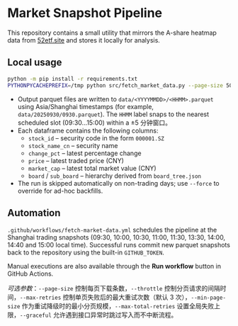 # Market Snapshot Pipeline

This repository contains a small utility that mirrors the A-share heatmap data from [52etf.site](https://52etf.site/) and stores it locally for analysis.

## Local usage

```bash
python -m pip install -r requirements.txt
PYTHONPYCACHEPREFIX=/tmp python src/fetch_market_data.py --page-size 500 --throttle 0.3
```

* Output parquet files are written to `data/<YYYYMMDD>/<HHMM>.parquet` using Asia/Shanghai timestamps (for example, `data/20250930/0930.parquet`). The `HHMM` label snaps to the nearest scheduled slot (09:30…15:00) within a ±5 分钟窗口。
* Each dataframe contains the following columns:
  * `stock_id` – security code in the form `000001.SZ`
  * `stock_name_cn` – security name
  * `change_pct` – latest percentage change
  * `price` – latest traded price (CNY)
  * `market_cap` – latest total market value (CNY)
  * `board` / `sub_board` – hierarchy derived from `board_tree.json`
* The run is skipped automatically on non-trading days; use `--force` to override for ad-hoc backfills.

## Automation

`.github/workflows/fetch-market-data.yml` schedules the pipeline at the Shanghai trading snapshots (09:30, 10:00, 10:30, 11:00, 11:30, 13:30, 14:00, 14:40 and 15:00 local time). Successful runs commit new parquet snapshots back to the repository using the built-in `GITHUB_TOKEN`.

Manual executions are also available through the **Run workflow** button in GitHub Actions.

*可选参数*：`--page-size` 控制每页下载条数，`--throttle` 控制分页请求的间隔时间，`--max-retries` 控制单页失败后的最大重试次数（默认 3 次），`--min-page-size` 作为重试降级时的最小分页规模，`--max-total-retries` 设置全局失败上限，`--graceful` 允许遇到接口异常时跳过写入而不中断流程。
